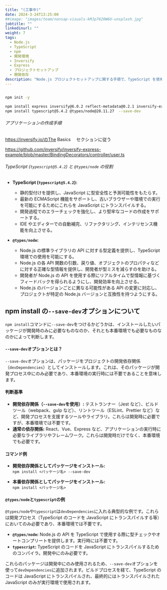 ```yaml
---
title: "(工事中)"
date: 2024-3-24T13:25:00
##image: "images/team/nonsap-visuals-kMJp7620W6U-unsplash.jpg"
jobtitle: ""
linkedinurl: ""
weight: 7
tags:
  - Node.js
  - TypeScript
  - npm
  - 開発環境
  - Inversify
  - Express
  - プロジェクトセットアップ
  - 開発依存
description: "Node.js プロジェクトセットアップに関する手順で、TypeScript を使用した開発環境の構築方法を説明しています。Express、Inversify を用いた設定、開発依存の管理、npm の `--save-dev` オプションについて解説しています。"
---
```


```bash

npm init -y

npm install express inversify@6.0.2 reflect-metadata@0.2.1 inversify-express-utils@6.4.6 --save
npm install typescript@5.4.2 @types/node@20.11.27  --save-dev
```

###### アプリケーションの作成手順

<https://inversify.io/のThe> Basics 　セクションに従う

<https://github.com/inversify/inversify-express-example/blob/master/BindingDecorators/controller/user.ts>

###### TypeScript (`typescript@5.4.2`) と `@types/node` の役割

- **TypeScript (`typescript@5.4.2`):**

  - 静的型付けを提供し、JavaScript に型安全性と予測可能性をもたらす。
  - 最新の ECMAScript 機能をサポートし、古いブラウザーや環境での実行を可能にするためにこれらを JavaScript にトランスパイルする。
  - 開発過程でのエラーチェックを強化し、より堅牢なコードの作成をサポートする。
  - IDE やエディターでの自動補完、リファクタリング、インテリセンス機能を向上させる。

- **`@types/node`:**
  - Node.js の標準ライブラリの API に対する型定義を提供し、TypeScript 環境での使用を可能にする。
  - Node.js の各 API 関数の引数、戻り値、オブジェクトのプロパティなどに対する正確な型情報を提供し、開発者が型ミスを減らすのを助ける。
  - 開発者が Node.js の API を使用する際にリアルタイムで型情報に基づくフィードバックを得られるようにし、開発効率を向上させる。
  - Node.js のバージョンごとに異なる可能性がある API の変更に対応し、プロジェクトが特定の Node.js バージョンと互換性を持つようにする。

## npm install の`--save-dev`オプションについて

`npm install`コマンドに`--save-dev`をつけるかどうかは、インストールしたいパッケージが開発時のみに必要なものなのか、それとも本番環境でも必要なものなのかによって判断します。

#### `--save-dev`オプションとは？

`--save-dev`オプションは、パッケージをプロジェクトの開発依存関係（`devDependencies`）としてインストールします。これは、そのパッケージが開発プロセス中にのみ必要であり、本番環境の実行時には不要であることを意味します。

#### 判断基準

- **開発依存関係（`--save-dev`を使用）:** テストランナー（Jest など）、ビルドツール（webpack、gulp など）、リントツール（ESLint、Prettier など）など、開発プロセスを支援するツールやライブラリ。これらは開発時に必要ですが、本番環境では不要です。
- **通常の依存関係:** React、Vue、Express など、アプリケーションの実行時に必要なライブラリやフレームワーク。これらは開発時だけでなく、本番環境でも必要です。

#### コマンド例

- **開発依存関係としてパッケージをインストール:**  
  `npm install <パッケージ名> --save-dev`

- **本番依存関係としてパッケージをインストール:**  
  `npm install <パッケージ名>`

#### `@types/node`と`typescript`の例

`@types/node`や`typescript`は`devDependencies`に入れる典型的な例です。これらは開発プロセス（TypeScript のコードを JavaScript にトランスパイルする等）においてのみ必要であり、本番環境では不要です。

- **`@types/node`:** Node.js の API を TypeScript で使用する際に型チェックやオートコンプリートを提供します。実行時には不要です。
- **`typescript`:** TypeScript のコードを JavaScript にトランスパイルするためのコンパイラ。開発中にのみ必要です。

これらのパッケージは開発中にのみ使用されるため、`--save-dev`オプションを使って`devDependencies`に追加されます。ビルドプロセスを経て、TypeScript のコードは JavaScript にトランスパイルされ、最終的にはトランスパイルされた JavaScript のみが実行環境で使用されます。
